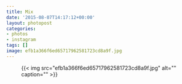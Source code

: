 ```yaml
---
title: Mix
date: '2015-08-07T14:17:12+00:00'
layout: photopost
categories:
- photos
- instagram
tags: []
image: efb1a366f6ed65717962581723cd8a9f.jpg
---
```


<figure class="photo photo--square">
  {{< img src="efb1a366f6ed65717962581723cd8a9f.jpg" alt="" caption="" >}}

</figure>




